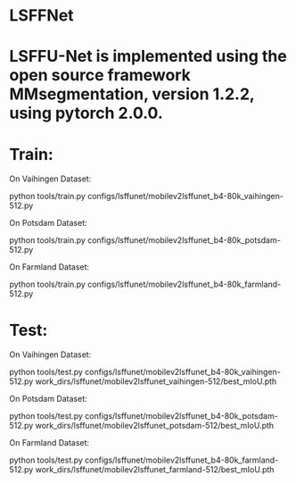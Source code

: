 # LSFFNet
# LSFFU-Net is implemented using the open source framework MMsegmentation, version 1.2.2, using pytorch 2.0.0.
# Train:
On Vaihingen Dataset: 

python tools/train.py configs/lsffunet/mobilev2lsffunet_b4-80k_vaihingen-512.py
          
On Potsdam Dataset: 

python tools/train.py configs/lsffunet/mobilev2lsffunet_b4-80k_potsdam-512.py 

On Farmland Dataset: 

python tools/train.py configs/lsffunet/mobilev2lsffunet_b4-80k_farmland-512.py 

# Test:
On Vaihingen Dataset: 

python tools/test.py configs/lsffunet/mobilev2lsffunet_b4-80k_vaihingen-512.py work_dirs/lsffunet/mobilev2lsffunet_vaihingen-512/best_mIoU.pth 

On Potsdam Dataset: 

python tools/test.py configs/lsffunet/mobilev2lsffunet_b4-80k_potsdam-512.py work_dirs/lsffunet/mobilev2lsffunet_potsdam-512/best_mIoU.pth 

On Farmland Dataset: 

python tools/test.py configs/lsffunet/mobilev2lsffunet_b4-80k_farmland-512.py work_dirs/lsffunet/mobilev2lsffunet_farmland-512/best_mIoU.pth 
